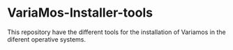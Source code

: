 # VariaMos-Installer-tools

This repository have the different tools for the installation of Variamos in the diferent operative systems.
